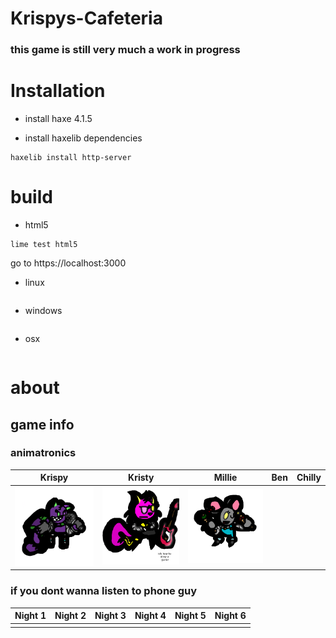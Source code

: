 # Krispys-Cafeteria
### this game is still very much a work in progress
# Installation

- install haxe 4.1.5

- install haxelib dependencies
```
haxelib install http-server
```

# build
- html5
```
lime test html5
```
go to https://localhost:3000
- linux
```

```
- windows
```

```
- osx
```

```
# about
## game info
### animatronics
| Krispy | Kristy | Millie | Ben | Chilly |
|--------|--------|--------|-----|--------|
|    ![Krispy](readme/krispyi2.png)     |    ![Kristy](readme/Kristy.png)    |    ![Millie](readme/Millie.png)    |     |        |
### if you dont wanna listen to phone guy
| Night 1 | Night 2 | Night 3 | Night 4 | Night 5 | Night 6 |
|---------|---------|---------|---------|---------|---------|
|         |         |         |         |         |         |